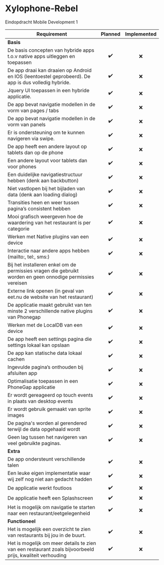 # Xylophone-Rebel
Eindopdracht Mobile Development 1

| Requirement | Planned | Implemented |
| ----------- |:-------:|:-----------:| 
| **Basis** |
| De basis concepten van hybride apps t.o.v native apps uitleggen en toepassen | :heavy_check_mark: | :x: | 
| De app draai kan draaien op Android en IOS (leentoestel geprobeerd). De app is dus volledig hybride. | :heavy_check_mark: | :x: |
| Jquery UI toepassen in een hybride applicatie. | :heavy_check_mark: | :x: |
| De app bevat navigatie modellen in de vorm van pages / tabs | :heavy_check_mark: | :x: |
| De app bevat navigatie modellen in de vorm van panels | :heavy_check_mark: | :x: |
| Er is ondersteuning om te kunnen navigeren via swipe. | :heavy_check_mark: | :x: |
| De app heeft een andere layout op tablets dan op de phone | :heavy_check_mark: | :x: |
| Een andere layout voor tablets dan voor phones | :heavy_check_mark: | :x: |
| Een duidelijke navigatiestructuur hebben (denk aan backbutton) | :heavy_check_mark: | :x: |
| Niet vastlopen bij het bijladen van data (denk aan loading dialog) | :heavy_check_mark: | :x: |
| Transities heen en weer tussen pagina’s consistent hebben | :heavy_check_mark: | :x: |
| Mooi grafisch weergeven hoe de waardering van het restaurant is per categorie | :heavy_check_mark: | :x: |
| Werken met Native plugins van een device | :heavy_check_mark: | :x: |
| Interactie naar andere apps hebben (mailto:, tel:, sms:) | :heavy_check_mark: | :x: |
| Bij het installeren enkel om de permissies vragen die gebruikt worden en geen onnodige permissies vereisen | :heavy_check_mark: | :x: |
| Externe link openen (in geval van eet.nu de website van het restaurant) | :heavy_check_mark: | :x: |
| De applicatie maakt gebruikt van ten minste 2 verschillende native plugins van Phonegap | :heavy_check_mark: | :x: |
| Werken met de LocalDB van een device | :heavy_check_mark: | :x: |
| De app heeft een settings pagina die settings lokaal kan opslaan | :heavy_check_mark: | :x: |
| De app kan statische data lokaal cachen | :heavy_check_mark: | :x: |
| Ingevulde pagina’s onthouden bij afsluiten app | :heavy_check_mark: | :x: |
| Optimalisatie toepassen in een PhoneGap applicatie | :heavy_check_mark: | :x: |
| Er wordt gereageerd op touch events in plaats van desktop events | :heavy_check_mark: | :x: |
| Er wordt gebruik gemaakt van sprite images | :heavy_check_mark: | :x: |
| De pagina's worden al gerendered terwijl de data opgehaald wordt | :heavy_check_mark: | :x: |
| Geen lag tussen het navigeren van veel gebruikte paginas. | :heavy_check_mark: | :x: |
| **Extra** |
| De app ondersteunt verschillende talen | :heavy_check_mark: | :x: |
| Een leuke eigen implementatie waar wij zelf nog niet aan gedacht hadden | :heavy_check_mark: | :x: |
| De applicatie werkt foutloos | :heavy_check_mark: | :x: |
| De applicatie heeft een Splashscreen | :heavy_check_mark: | :x: |
| Het is mogelijk om navigatie te starten naar een restaurant/eetgelegenheid | :heavy_check_mark: | :x: |
| **Functioneel** |
| Het is mogelijk een overzicht te zien van restaurants bij jou in de buurt. | :heavy_check_mark: | :x: |
| Het is mogelijk om meer details te zien van een restaurant zoals bijvoorbeeld prijs, kwaliteit verhouding | :heavy_check_mark: | :x: |
